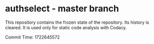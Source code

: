# authselect - master branch

This repository contains the frozen state of the repository.
Its history is cleared. It is used only for static code
analysis with Codacy.

Commit Time: 1722645572